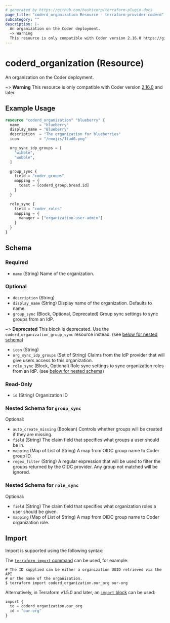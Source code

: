 ```yaml
---
# generated by https://github.com/hashicorp/terraform-plugin-docs
page_title: "coderd_organization Resource - terraform-provider-coderd"
subcategory: ""
description: |-
  An organization on the Coder deployment.
  ~> Warning
  This resource is only compatible with Coder version 2.16.0 https://github.com/coder/coder/releases/tag/v2.16.0 and later.
---
```


# coderd_organization (Resource)

An organization on the Coder deployment.

~> **Warning**
This resource is only compatible with Coder version [2.16.0](https://github.com/coder/coder/releases/tag/v2.16.0) and later.

## Example Usage

```terraform
resource "coderd_organization" "blueberry" {
  name         = "blueberry"
  display_name = "Blueberry"
  description  = "The organization for blueberries"
  icon         = "/emojis/1fad0.png"

  org_sync_idp_groups = [
    "wibble",
    "wobble",
  ]

  group_sync {
    field = "coder_groups"
    mapping = {
      toast = [coderd_group.bread.id]
    }
  }

  role_sync {
    field = "coder_roles"
    mapping = {
      manager = ["organization-user-admin"]
    }
  }
}
```

<!-- schema generated by tfplugindocs -->
## Schema

### Required

- `name` (String) Name of the organization.

### Optional

- `description` (String)
- `display_name` (String) Display name of the organization. Defaults to name.
- `group_sync` (Block, Optional, Deprecated) Group sync settings to sync groups from an IdP.

~> **Deprecated** This block is deprecated. Use the `coderd_organization_group_sync` resource instead. (see [below for nested schema](#nestedblock--group_sync))
- `icon` (String)
- `org_sync_idp_groups` (Set of String) Claims from the IdP provider that will give users access to this organization.
- `role_sync` (Block, Optional) Role sync settings to sync organization roles from an IdP. (see [below for nested schema](#nestedblock--role_sync))

### Read-Only

- `id` (String) Organization ID

<a id="nestedblock--group_sync"></a>
### Nested Schema for `group_sync`

Optional:

- `auto_create_missing` (Boolean) Controls whether groups will be created if they are missing.
- `field` (String) The claim field that specifies what groups a user should be in.
- `mapping` (Map of List of String) A map from OIDC group name to Coder group ID.
- `regex_filter` (String) A regular expression that will be used to filter the groups returned by the OIDC provider. Any group not matched will be ignored.


<a id="nestedblock--role_sync"></a>
### Nested Schema for `role_sync`

Optional:

- `field` (String) The claim field that specifies what organization roles a user should be given.
- `mapping` (Map of List of String) A map from OIDC group name to Coder organization role.

## Import

Import is supported using the following syntax:

The [`terraform import` command](https://developer.hashicorp.com/terraform/cli/commands/import) can be used, for example:

```shell
# The ID supplied can be either a organization UUID retrieved via the API
# or the name of the organization.
$ terraform import coderd_organization.our_org our-org
```
Alternatively, in Terraform v1.5.0 and later, an [`import` block](https://developer.hashicorp.com/terraform/language/import) can be used:

```terraform
import {
  to = coderd_organization.our_org
  id = "our-org"
}
```
